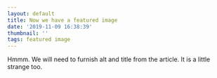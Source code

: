 ```yaml
---
layout: default
title: Now we have a featured image
date: '2019-11-09 16:38:39'
thumbnail: ''
tags: featured image
---
```

Hmmm. We will need to furnish alt and title from the article. It is a little strange too.
